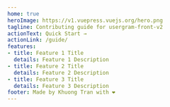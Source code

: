 ```yaml
---
home: true
heroImage: https://v1.vuepress.vuejs.org/hero.png
tagline: Contributing guide for usergram-front-v2
actionText: Quick Start →
actionLink: /guide/
features:
- title: Feature 1 Title
  details: Feature 1 Description
- title: Feature 2 Title
  details: Feature 2 Description
- title: Feature 3 Title
  details: Feature 3 Description
footer: Made by Khuong Tran with ❤️
---
```

